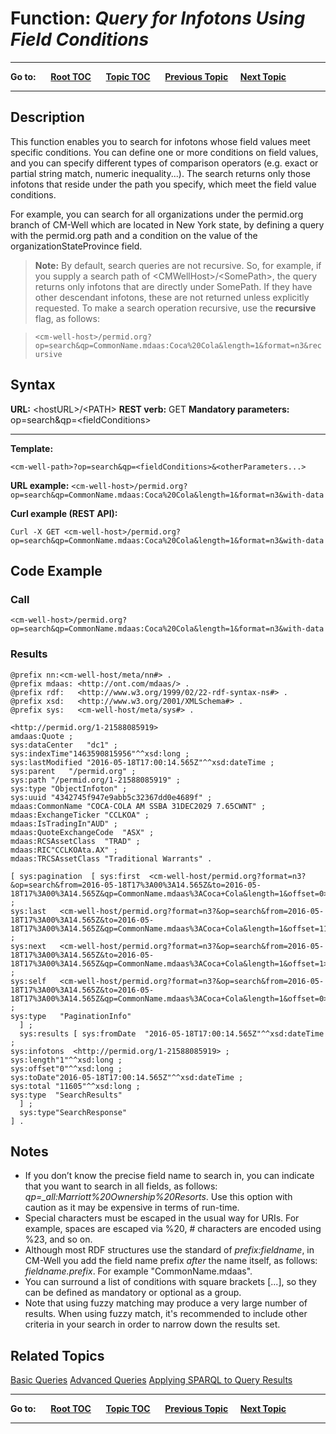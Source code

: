 # Function: *Query for Infotons Using Field Conditions* #

----

**Go to:** &nbsp;&nbsp;&nbsp;&nbsp; [**Root TOC**](CM-Well.RootTOC.md) &nbsp;&nbsp;&nbsp;&nbsp; [**Topic TOC**](API.TOC.md) &nbsp;&nbsp;&nbsp;&nbsp; [**Previous Topic**](API.Get.GetSingleInfotonByUUID.md)&nbsp;&nbsp;&nbsp;&nbsp; [**Next Topic**](API.Query.ApplySPARQLToQueryResults.md)  

----

## Description ##
This function enables you to search for infotons whose field values meet specific conditions. You can define one or more conditions on field values, and you can specify different types of comparison operators (e.g. exact or partial string match, numeric inequality...). The search returns only those infotons that reside under the path you specify, which meet the field value conditions.

For example, you can search for all organizations under the permid.org branch of CM-Well which are located in New York state, by defining a query with the permid.org path and a condition on the value of the organizationStateProvince field.

>**Note:** By default, search queries are not recursive. So, for example, if you supply a search path of \<CMWellHost\>/\<SomePath\>, the query returns only infotons that are directly under SomePath. If they have other descendant infotons, these are not returned unless explicitly requested. To make a search operation recursive, use the **recursive** flag, as follows:

>`<cm-well-host>/permid.org?op=search&qp=CommonName.mdaas:Coca%20Cola&length=1&format=n3&recursive`

## Syntax ##

**URL:** \<hostURL\>/\<PATH\>
**REST verb:** GET
**Mandatory parameters:** op=search&qp=\<fieldConditions\>

----------

**Template:**

    <cm-well-path>?op=search&qp=<fieldConditions>&<otherParameters...>

**URL example:**
   `<cm-well-host>/permid.org?op=search&qp=CommonName.mdaas:Coca%20Cola&length=1&format=n3&with-data`

**Curl example (REST API):**

    Curl -X GET <cm-well-host>/permid.org?op=search&qp=CommonName.mdaas:Coca%20Cola&length=1&format=n3&with-data

## Code Example ##

### Call ###

    <cm-well-host>/permid.org?op=search&qp=CommonName.mdaas:Coca%20Cola&length=1&format=n3&with-data

### Results ###

    @prefix nn:<cm-well-host/meta/nn#> .
    @prefix mdaas: <http://ont.com/mdaas/> .
    @prefix rdf:   <http://www.w3.org/1999/02/22-rdf-syntax-ns#> .
    @prefix xsd:   <http://www.w3.org/2001/XMLSchema#> .
    @prefix sys:   <cm-well-host/meta/sys#> .
    
    <http://permid.org/1-21588085919>
    amdaas:Quote ;
    sys:dataCenter   "dc1" ;
    sys:indexTime"1463590815956"^^xsd:long ;
    sys:lastModified "2016-05-18T17:00:14.565Z"^^xsd:dateTime ;
    sys:parent   "/permid.org" ;
    sys:path "/permid.org/1-21588085919" ;
    sys:type "ObjectInfoton" ;
    sys:uuid "4342745f947e9abb5c32367dd0e4689f" ;
    mdaas:CommonName "COCA-COLA AM SSBA 31DEC2029 7.65CWNT" ;
    mdaas:ExchangeTicker "CCLKOA" ;
    mdaas:IsTradingIn"AUD" ;
    mdaas:QuoteExchangeCode  "ASX" ;
    mdaas:RCSAssetClass  "TRAD" ;
    mdaas:RIC"CCLKOAta.AX" ;
    mdaas:TRCSAssetClass "Traditional Warrants" .
    
    [ sys:pagination  [ sys:first  <cm-well-host/permid.org?format=n3?&op=search&from=2016-05-18T17%3A00%3A14.565Z&to=2016-05-18T17%3A00%3A14.565Z&qp=CommonName.mdaas%3ACoca+Cola&length=1&offset=0> ;
    sys:last   <cm-well-host/permid.org?format=n3?&op=search&from=2016-05-18T17%3A00%3A14.565Z&to=2016-05-18T17%3A00%3A14.565Z&qp=CommonName.mdaas%3ACoca+Cola&length=1&offset=11605> ;
    sys:next   <cm-well-host/permid.org?format=n3?&op=search&from=2016-05-18T17%3A00%3A14.565Z&to=2016-05-18T17%3A00%3A14.565Z&qp=CommonName.mdaas%3ACoca+Cola&length=1&offset=1> ;
    sys:self   <cm-well-host/permid.org?format=n3?&op=search&from=2016-05-18T17%3A00%3A14.565Z&to=2016-05-18T17%3A00%3A14.565Z&qp=CommonName.mdaas%3ACoca+Cola&length=1&offset=0> ;
    sys:type   "PaginationInfo"
      ] ;
      sys:results [ sys:fromDate  "2016-05-18T17:00:14.565Z"^^xsd:dateTime ;
    sys:infotons  <http://permid.org/1-21588085919> ;
    sys:length"1"^^xsd:long ;
    sys:offset"0"^^xsd:long ;
    sys:toDate"2016-05-18T17:00:14.565Z"^^xsd:dateTime ;
    sys:total "11605"^^xsd:long ;
    sys:type  "SearchResults"
      ] ;
      sys:type"SearchResponse"
    ] .

## Notes ##

* If you don’t know the precise field name to search in, you can indicate that you want to search in all fields, as follows:  *qp=_all:Marriott%20Ownership%20Resorts*. Use this option with caution as it may be expensive in terms of run-time.
* Special characters must be escaped in the usual way for URIs. For example, spaces are escaped via %20, # characters are encoded using %23, and so on.
* Although most RDF structures use the standard of *prefix:fieldname*, in CM-Well you add the field name prefix *after* the name itself, as follows: *fieldname.prefix*. For example "CommonName.mdaas".
* You can surround a list of conditions with square brackets [...], so they can be defined as mandatory or optional as a group.
* Note that using fuzzy matching may produce a very large number of results. When using fuzzy match, it's recommended to include other criteria in your search in order to narrow down the results set.

## Related Topics ##
[Basic Queries](DevGuide.BasicQueries.md)
[Advanced Queries](DevGuide.AdvancedQueries.md)
[Applying SPARQL to Query Results](API.Query.ApplySPARQLToQueryResults.md)

----

**Go to:** &nbsp;&nbsp;&nbsp;&nbsp; [**Root TOC**](CM-Well.RootTOC.md) &nbsp;&nbsp;&nbsp;&nbsp; [**Topic TOC**](API.TOC.md) &nbsp;&nbsp;&nbsp;&nbsp; [**Previous Topic**](API.Get.GetSingleInfotonByUUID.md)&nbsp;&nbsp;&nbsp;&nbsp; [**Next Topic**](API.Query.ApplySPARQLToQueryResults.md)  

----